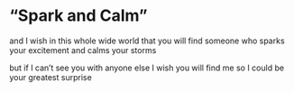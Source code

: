 # “Spark and Calm”

and I wish
in this whole wide world
that you will find someone
who sparks your excitement
and calms your storms

but if I can’t see you
with anyone else
I wish you will find me
so I could be
your greatest surprise
